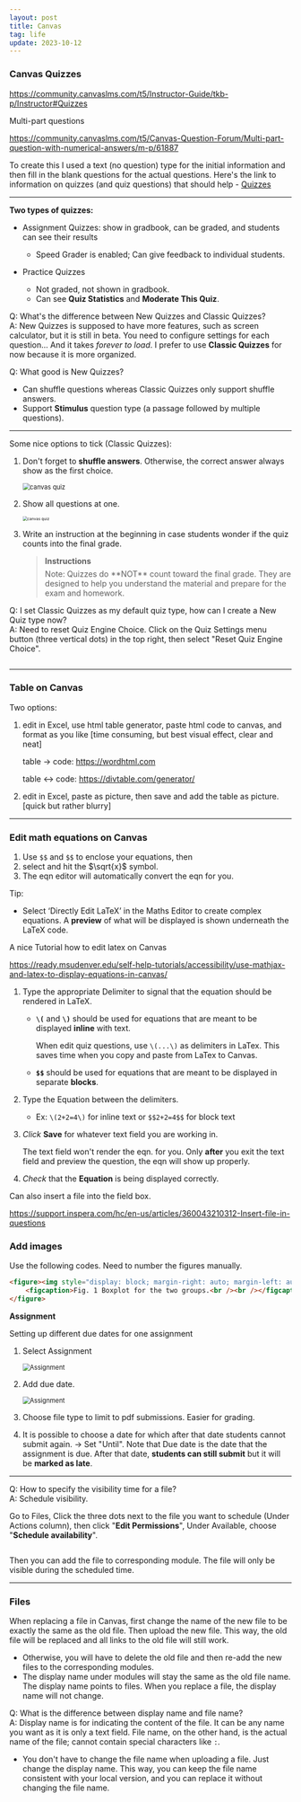 ```yaml
---
layout: post
title: Canvas
tag: life
update: 2023-10-12
---
```


### Canvas Quizzes

<https://community.canvaslms.com/t5/Instructor-Guide/tkb-p/Instructor#Quizzes>

Multi-part questions

<https://community.canvaslms.com/t5/Canvas-Question-Forum/Multi-part-question-with-numerical-answers/m-p/61887>

To create this I used a text (no question) type for the initial information and then fill in the blank questions for the actual questions. Here's the link to information on quizzes (and quiz questions) that should help - [Quizzes](https://community.canvaslms.com/docs/DOC-4131#jive_content_id_Quizzes)


--------------------------------------------------------------------------------

**Two types of quizzes:**

- Assignment Quizzes: show in gradbook, can be graded, and students can see their results
  - Speed Grader is enabled; Can give feedback to individual students.

- Practice Quizzes
  - Not graded, not shown in gradbook.
  - Can see **Quiz Statistics** and **Moderate This Quiz**.


Q: What's the difference between New Quizzes and Classic Quizzes? \
A: New Quizzes is supposed to have more features, such as screen calculator, but it is still in beta. You need to configure settings for each question... And it takes *forever to load*. I prefer to use **Classic Quizzes** for now because it is more organized.

Q: What good is New Quizzes?

- Can shuffle questions whereas Classic Quizzes only support shuffle answers.
- Support **Stimulus** question type (a passage followed by multiple questions).


--------------------------------------------------------------------------------

Some nice options to tick (Classic Quizzes):

1. Don't forget to **shuffle answers**. Otherwise, the correct answer always show as the first choice.

   <img src="https://drive.google.com/thumbnail?id=1y39F9N4g-ZR-2mExd92-C2WNTCrt-SrZ&sz=w1000" alt="canvas quiz" style="display: block; margin-right: auto; margin-left: auto; zoom:80%;" />

2. Show all questions at one.

   <img src="https://drive.google.com/thumbnail?id=1WUhyY6baNmABqX_1c5N28m2bZZninSWg&sz=w1000" alt="canvas quiz" style="display: block; margin-right: auto; margin-left: auto; zoom:50%;" />

3. Write an instruction at the beginning in case students wonder <span class="env-green">if the quiz counts into the final grade</span>.
   
   > <h4 style="margin:6px 0em;">Instructions</h4>
   > Note: Quizzes do **NOT** count toward the final grade. They are designed to help you understand the material and prepare for the exam and homework.

Q: I set Classic Quizzes as my default quiz type, how can I create a New Quiz type now? \
A: Need to reset Quiz Engine Choice. Click on the Quiz Settings menu button (three vertical dots) in the top right, then select "Reset Quiz Engine Choice".

<img src="https://rollins.teamdynamix.com/TDPortal/Images/Viewer?fileName=dc5b3db7-e7cd-490c-a3a4-e11f70ea3194.png&beidInt=290" alt="" style="display: block; margin-right: auto; margin-left: auto; zoom:80%;" />

--------------------------------------------------------------------------------


### Table on Canvas

Two options:

1. edit in Excel, use html table generator, paste html code to canvas, and format as you like [time consuming, but best visual effect, clear and neat]

   table $\rightarrow$ code: <https://wordhtml.com> 

   table $\leftrightarrow$ code: <https://divtable.com/generator/>

2. edit in Excel, paste as picture, then save and add the table as picture. [quick but rather blurry] 



--------------------------------------------------------------------------------


### Edit math equations on Canvas

1. Use `$$` and `$$` to enclose your equations, then 
2. select and hit the $\sqrt{x}$ symbol. 
3. The eqn editor will automatically convert the eqn for you.



Tip:

- Select ‘Directly Edit LaTeX’ in the Maths Editor to create complex equations. A **preview** of what will be displayed is shown underneath the LaTeX code.



A nice Tutorial how to edit latex on Canvas

<https://ready.msudenver.edu/self-help-tutorials/accessibility/use-mathjax-and-latex-to-display-equations-in-canvas/>

1. Type  the appropriate Delimiter to signal that the equation should be rendered in LaTeX.

   - **`\(`** and **`\)`** should be used for equations that are meant to be displayed **inline** with text.

     When edit quiz questions, use `\(...\)` as delimiters in LaTex. This saves time when you copy and paste from LaTex to Canvas.

   - **`$$`** should be used for equations that are meant to be displayed in separate **blocks**.

2. Type  the Equation between the delimiters.

   - Ex: `\(2+2=4\)` for inline text or `$$2+2=4$$` for block text

3. *Click* **Save** for whatever text field you are working in. 

   The text field won't render the eqn. for you. Only **after** you exit the text field and preview the question, the eqn will show up properly.

4. *Check* that the **Equation** is being displayed correctly.



Can also insert a file into the field box.

<https://support.inspera.com/hc/en-us/articles/360043210312-Insert-file-in-questions>



### Add images

Use the following codes. Need to number the figures manually.

```html
<figure><img style="display: block; margin-right: auto; margin-left: auto; zoom: 20%;" src="/courses/29234/files/1639589/preview" alt="Boxplot for the two groups." />
    <figcaption>Fig. 1 Boxplot for the two groups.<br /><br /></figcaption>
</figure>
```





**Assignment**

Setting up different due dates for one assignment

1. Select Assignment

   <img src="https://drive.google.com/thumbnail?id=1OzpbMOP7Ra3JNTI7af3590NuOzZ4SK8e&sz=w1000" alt="Assignment" style="display: block; margin-right: auto; margin-left: auto; zoom:80%;" />

2. Add due date.

   <img src="https://drive.google.com/thumbnail?id=1HjHBFnKgFci5qOmeS6MjKRdpNvQ0nmc0&sz=w1000" alt="Assignment" style="display: block; margin-right: auto; margin-left: auto; zoom:80%;" />

3. Choose file type to limit to pdf submissions. Easier for grading.

4. It is possible to choose a date for which after that date students cannot submit again. → Set "Until".
   Note that Due date is the date that the assignment is due. After that date, **students can still submit** but it will be **marked as late**.


--------------------------------------------------------------------------------

Q: How to specify the visibility time for a file? \
A: Schedule visibility. 

Go to Files, Click the three dots next to the file you want to schedule (Under Actions column), then click "<span class="env-green">**Edit Permissions**</span>", Under Available, choose "**Schedule availability**". 

<img src="https://media.screensteps.com/image_assets/assets/009/399/163/original/26ecd777-f53c-48f0-af67-7f96b71cc447.png" alt="" style="display: block; margin-right: auto; margin-left: auto; zoom:80%;" />

Then you can add the file to corresponding module. The file will only be visible during the scheduled time.

--------------------------------------------------------------------------------

### Files

When replacing a file in Canvas, first change the name of the new file to be exactly the same as the old file. Then upload the new file. This way, the old file will be replaced and all links to the old file will still work.

- Otherwise, you will have to delete the old file and then re-add the new files to the corresponding modules.
- The display name under modules will stay the same as the old file name. The display name points to files. When you replace a file, the display name will not change. 

Q: What is the difference between display name and file name? \
A: Display name is for indicating the content of the file. It can be any name you want as it is only a text field. File name, on the other hand, is the actual name of the file; cannot contain special characters like `:`.

- You don't have to change the file name when uploading a file. Just change the display name. This way, you can keep the file name consistent with your local version, and you can replace it without changing the file name.